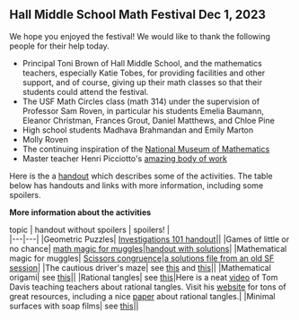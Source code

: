 <h2> Hall Middle School Math Festival Dec 1, 2023</h2>

We hope you enjoyed the festival! We would like to thank the following people for their help today.
- Principal Toni Brown of Hall Middle School, and the mathematics teachers, especially Katie Tobes, for providing facilities and other support, and of course, giving up their math classes so that their students could attend the festival.
- The USF Math Circles class (math 314) under the supervision of Professor Sam Roven, in particular his students Emelia Baumann, Eleanor Christman, Frances Grout, Daniel Matthews, and Chloe Pine
- High school students Madhava Brahmandan and Emily Marton
- Molly Roven
- The continuing inspiration of the [National Museum of Mathematics](https://www.momath.org) 
- Master teacher Henri Picciotto's [amazing body of work](https://www.mathed.page/index.html)

Here is the a [handout](HallMSMathFestival/HallMS231201Festival.pdf) which describes some of the activities. The table below has handouts and links with more information, including some spoilers.

**More information about the activities**

 topic   | handout without spoilers   | spoilers!  |   
|---|---|
|Geometric Puzzles| [Investigations 101 handout](MitM/sequences.pdf)||
|Games of little or no chance| [math magic for muggles](MitM/mathmagic.pdf)|[handout with solutions](MitM/mathmagicSol.pdf)|
|Mathematical magic for muggles| [Scissors congruence](MitM/dissections.pdf)|[a solutions file from an old SF session](MitM/scissorsSolA.pdf)|
|The cautious driver's maze| see [this]( https://globalmathproject.org/) and [this](https://gdaymath.com/courses/)||
|Mathematical origami| see [this](https://navajomath.math.ksu.edu/wp-content/uploads/2021/05/intersection-math_combined-sm.pdf)||
|Rational tangles| see [this](https://navajomath.math.ksu.edu/wp-content/uploads/2021/05/intersection-math_combined-sm.pdf)|Here is a neat [video](https://www.youtube.com/watch?v=iE38AXV_dHc&t=1793s) of Tom Davis teaching teachers about rational tangles. Visit his [website](http://www.geometer.org) for tons of great resources, including a nice [paper](http://www.geometer.org/mathcircles/tangle.pdf) about rational tangles.|
|Minimal surfaces with soap films| see [this](https://navajomath.math.ksu.edu/wp-content/uploads/2021/05/intersection-math_combined-sm.pdf)||
